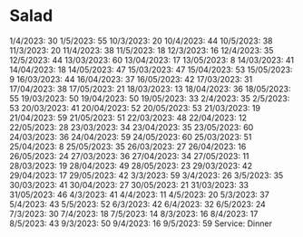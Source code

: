 # Salad

1/4/2023: 30
1/5/2023: 55
10/3/2023: 20
10/4/2023: 44
10/5/2023: 38
11/3/2023: 20
11/4/2023: 38
11/5/2023: 18
12/3/2023: 16
12/4/2023: 35
12/5/2023: 44
13/03/2023: 60
13/04/2023: 17
13/05/2023: 8
14/03/2023: 41
14/04/2023: 18
14/05/2023: 47
15/03/2023: 47
15/04/2023: 53
15/05/2023: 9
16/03/2023: 44
16/04/2023: 37
16/05/2023: 42
17/03/2023: 31
17/04/2023: 38
17/05/2023: 21
18/03/2023: 13
18/04/2023: 36
18/05/2023: 55
19/03/2023: 50
19/04/2023: 50
19/05/2023: 33
2/4/2023: 35
2/5/2023: 53
20/03/2023: 41
20/04/2023: 52
20/05/2023: 53
21/03/2023: 19
21/04/2023: 59
21/05/2023: 51
22/03/2023: 48
22/04/2023: 12
22/05/2023: 28
23/03/2023: 34
23/04/2023: 35
23/05/2023: 60
24/03/2023: 36
24/04/2023: 59
24/05/2023: 60
25/03/2023: 51
25/04/2023: 8
25/05/2023: 35
26/03/2023: 27
26/04/2023: 16
26/05/2023: 24
27/03/2023: 36
27/04/2023: 34
27/05/2023: 11
28/03/2023: 19
28/04/2023: 49
28/05/2023: 23
29/03/2023: 42
29/04/2023: 17
29/05/2023: 42
3/3/2023: 59
3/4/2023: 26
3/5/2023: 35
30/03/2023: 41
30/04/2023: 27
30/05/2023: 21
31/03/2023: 33
31/05/2023: 46
4/3/2023: 41
4/4/2023: 11
4/5/2023: 20
5/3/2023: 37
5/4/2023: 43
5/5/2023: 52
6/3/2023: 42
6/4/2023: 32
6/5/2023: 24
7/3/2023: 30
7/4/2023: 18
7/5/2023: 14
8/3/2023: 16
8/4/2023: 17
8/5/2023: 43
9/3/2023: 50
9/4/2023: 16
9/5/2023: 59
Service: Dinner